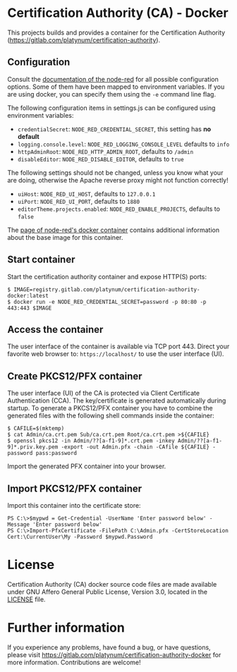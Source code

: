 # Certification Authority (CA) - Docker

This projects builds and provides a container for the Certification
Authority (https://gitlab.com/platynum/certification-authority).

## Configuration

Consult the [documentation of the node-red](https://nodered.org/docs/user-guide/runtime/configuration)
for all possible configuration options. Some of them have been mapped
to environment variables. If you are using docker, you can specify them
using the `-e` command line flag.

The following configuration items in settings.js can be configured using
environment variables:

 * `credentialSecret`: `NODE_RED_CREDENTIAL_SECRET`, this setting has
   **no default**
 * `logging.console.level`: `NODE_RED_LOGGING_CONSOLE_LEVEL` defaults to
   `info`
 * `httpAdminRoot`: `NODE_RED_HTTP_ADMIN_ROOT`, defaults to `/admin`
 * `disableEditor`: `NODE_RED_DISABLE_EDITOR`, defaults to `true`

The following settings should not be changed, unless you know what your
are doing, otherwise the Apache reverse proxy might not function
correctly!

 * `uiHost`: `NODE_RED_UI_HOST`, defaults to `127.0.0.1`
 * `uiPort`: `NODE_RED_UI_PORT`, defaults to `1880`
 * `editorTheme.projects.enabled`: `NODE_RED_ENABLE_PROJECTS`, defaults
   to `false`

The [page of node-red's docker container](https://nodered.org/docs/getting-started/docker)
contains additional information about the base image for this container.

## Start container

Start the certification authority container and expose HTTP(S) ports:

    $ IMAGE=registry.gitlab.com/platynum/certification-authority-docker:latest
    $ docker run -e NODE_RED_CREDENTIAL_SECRET=password -p 80:80 -p 443:443 $IMAGE

## Access the container

The user interface of the container is available via TCP port 443.
Direct your favorite web browser to: `https://localhost/` to use
the user interface (UI).

## Create PKCS12/PFX container

The user interface (UI) of the CA is protected via Client Certificate
Authentication (CCA). The key/certificate is generated automatically
during startup. To generate a PKCS12/PFX container you have to combine
the generated files with the following shell commands inside the
container:

    $ CAFILE=$(mktemp)
    $ cat Admin/ca.crt.pem Sub/ca.crt.pem Root/ca.crt.pem >${CAFILE}
    $ openssl pkcs12 -in Admin/??[a-f1-9]*.crt.pem -inkey Admin/??[a-f1-9]*.priv.key.pem -export -out Admin.pfx -chain -CAfile ${CAFILE} -password pass:password

Import the generated PFX container into your browser.

## Import PKCS12/PFX container

Import this container into the certificate store:

    PS C:\>$mypwd = Get-Credential -UserName 'Enter password below' -Message 'Enter password below'
    PS C:\>Import-PfxCertificate -FilePath C:\Admin.pfx -CertStoreLocation Cert:\CurrentUser\My -Password $mypwd.Password

# License

Certification Authority (CA) docker source code files are made
available under GNU Affero General Public License, Version 3.0,
located in the [LICENSE](LICENSE) file.

# Further information

If you experience any problems, have found a bug, or have questions,
please visit https://gitlab.com/platynum/certification-authority-docker for
more information. Contributions are welcome!

